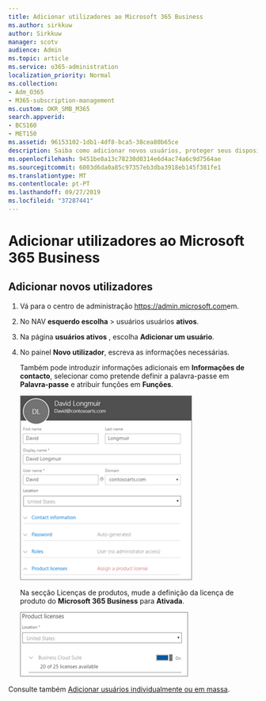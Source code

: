 ```yaml
---
title: Adicionar utilizadores ao Microsoft 365 Business
ms.author: sirkkuw
author: Sirkkuw
manager: scotv
audience: Admin
ms.topic: article
ms.service: o365-administration
localization_priority: Normal
ms.collection:
- Adm_O365
- M365-subscription-management
ms.custom: OKR_SMB_M365
search.appverid:
- BCS160
- MET150
ms.assetid: 96153102-1db1-4df8-bca5-38cea80b65ce
description: Saiba como adicionar novos usuários, proteger seus dispositivos e atribuir funções no Microsoft 365 Business.
ms.openlocfilehash: 9451be8a13c78230d0314e6d4ac74a6c9d7564ae
ms.sourcegitcommit: 6003d6da0a85c97357eb3dba3918eb145f381fe1
ms.translationtype: MT
ms.contentlocale: pt-PT
ms.lasthandoff: 09/27/2019
ms.locfileid: "37287441"
---
```

# <a name="add-additional-users-to-microsoft-365-business"></a>Adicionar utilizadores ao Microsoft 365 Business

## <a name="add-new-users"></a>Adicionar novos utilizadores

1. Vá para o centro de administração <a href="https://go.microsoft.com/fwlink/p/?linkid=837890" target="_blank">https://admin.microsoft.com</a>em. 
2. No NAV **esquerdo escolha** \> usuários usuários **ativos**.
1. Na página **usuários ativos** , escolha **Adicionar um usuário**.
 4. No painel **Novo utilizador**, escreva as informações necessárias. 
  
    Também pode introduzir informações adicionais em **Informações de contacto**, selecionar como pretende definir a palavra-passe em **Palavra-passe** e atribuir funções em **Funções**.
      
    ![Enter user information in the New user card](media/f04d39ca-48be-4868-8330-8552a4754c8b.png)
      
    Na secção Licenças de produtos, mude a definição da licença de produto do **Microsoft 365 Business** para **Ativada**.
      
    ![Set the license setting to On position](media/7404f7f7-93bc-44a3-9ffb-4208b5b17402.png)
  
Consulte também [Adicionar usuários individualmente ou em massa](https://docs.microsoft.com/office365/admin/add-users/add-users).
  

